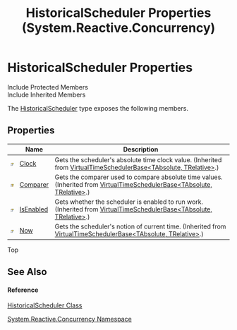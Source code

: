 ﻿---
title: HistoricalScheduler Properties (System.Reactive.Concurrency)
TOCTitle: HistoricalScheduler Properties
ms:assetid: Properties.T:System.Reactive.Concurrency.HistoricalScheduler
ms:mtpsurl: https://msdn.microsoft.com/en-us/library/system.reactive.concurrency.historicalscheduler_properties(v=VS.103)
ms:contentKeyID: 36068732
ms.date: 06/28/2011
mtps_version: v=VS.103
---

# HistoricalScheduler Properties

Include Protected Members  
Include Inherited Members  

The [HistoricalScheduler](hh229031\(v=vs.103\).md) type exposes the following members.

## Properties

<table>
<thead>
<tr class="header">
<th> </th>
<th>Name</th>
<th>Description</th>
</tr>
</thead>
<tbody>
<tr class="odd">
<td><img src="images\Hh211972.pubproperty(en-us,VS.103).gif" title="Public property" alt="Public property" /></td>
<td><a href="hh229018(v=vs.103).md">Clock</a></td>
<td>Gets the scheduler's absolute time clock value. (Inherited from <a href="hh229167(v=vs.103).md">VirtualTimeSchedulerBase&lt;TAbsolute, TRelative&gt;</a>.)</td>
</tr>
<tr class="even">
<td><img src="images\Hh211972.protproperty(en-us,VS.103).gif" title="Protected property" alt="Protected property" /></td>
<td><a href="hh229089(v=vs.103).md">Comparer</a></td>
<td>Gets the comparer used to compare absolute time values. (Inherited from <a href="hh229167(v=vs.103).md">VirtualTimeSchedulerBase&lt;TAbsolute, TRelative&gt;</a>.)</td>
</tr>
<tr class="odd">
<td><img src="images\Hh211972.pubproperty(en-us,VS.103).gif" title="Public property" alt="Public property" /></td>
<td><a href="hh229551(v=vs.103).md">IsEnabled</a></td>
<td>Gets whether the scheduler is enabled to run work. (Inherited from <a href="hh229167(v=vs.103).md">VirtualTimeSchedulerBase&lt;TAbsolute, TRelative&gt;</a>.)</td>
</tr>
<tr class="even">
<td><img src="images\Hh211972.pubproperty(en-us,VS.103).gif" title="Public property" alt="Public property" /></td>
<td><a href="hh229021(v=vs.103).md">Now</a></td>
<td>Gets the scheduler's notion of current time. (Inherited from <a href="hh229167(v=vs.103).md">VirtualTimeSchedulerBase&lt;TAbsolute, TRelative&gt;</a>.)</td>
</tr>
</tbody>
</table>

Top

## See Also

#### Reference

[HistoricalScheduler Class](hh229031\(v=vs.103\).md)

[System.Reactive.Concurrency Namespace](hh229042\(v=vs.103\).md)


